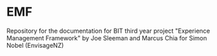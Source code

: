 # EMF
Repository for the documentation for BIT third year project "Experience Management Framework" by Joe Sleeman and Marcus Chia for Simon Nobel (EnvisageNZ)
